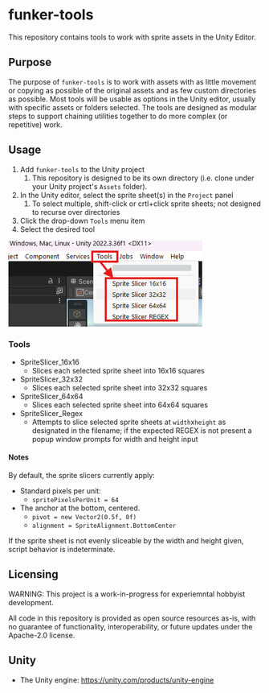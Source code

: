 # funker-tools

This repository contains tools to work with sprite assets in the Unity Editor.

## Purpose

The purpose of `funker-tools` is to work with assets with as little movement or copying as possible of the original assets and as few custom directories as possible.  Most tools will be usable as options in the Unity editor, usually with specific assets or folders selected.  The tools are designed as modular steps to support chaining utilities together to do more complex (or repetitive) work.

## Usage

1. Add `funker-tools` to the Unity project
   1. This repository is designed to be its own directory (i.e. clone under your Unity project's `Assets` folder).
1. In the Unity editor, select the sprite sheet(s) in the `Project` panel
   1. To select multiple, shift-click or crtl+click sprite sheets; not designed to recurse over directories
1. Click the drop-down `Tools` menu item
1. Select the desired tool

![UsageToolsMenu](/docs/tools-scripts2.png)

### Tools

- SpriteSlicer_16x16
  - Slices each selected sprite sheet into 16x16 squares
- SpriteSlicer_32x32
  - Slices each selected sprite sheet into 32x32 squares
- SpriteSlicer_64x64
  - Slices each selected sprite sheet into 64x64 squares
- SpriteSlicer_Regex
  - Attempts to slice selected sprite sheets at `width`x`height` as designated in the filename; if the expected REGEX is not present a popup window prompts for width and height input

#### Notes

By default, the sprite slicers currently apply:

- Standard pixels per unit:
  - `spritePixelsPerUnit = 64`
- The anchor at the bottom, centered.
  - `pivot = new Vector2(0.5f, 0f)`
  - `alignment = SpriteAlignment.BottomCenter`

If the sprite sheet is not evenly sliceable by the width and height given, script behavior is indeterminate.

## Licensing

WARNING: This project is a work-in-progress for experiemntal hobbyist development.

All code in this repository is provided as open source resources as-is, with no guarantee of functionality, interoperability, or future updates under the Apache-2.0 license.

## Unity

- The Unity engine: <https://unity.com/products/unity-engine>
